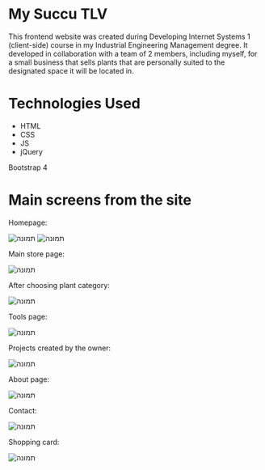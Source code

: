 # My Succu TLV

This frontend website was created during Developing Internet Systems 1 (client-side) course in my Industrial Engineering Management degree. It developed in collaboration with a team of 2 members, including myself, for a small business that sells plants that are personally suited to the designated space it will be located in.

# Technologies Used

* HTML
* CSS
* JS
* jQuery

Bootstrap 4

# Main screens from the site

Homepage:

![תמונה](https://github.com/LotemWolbrum/MySuccoTLV_website/assets/105001516/f0ad763c-362c-4397-ae9d-c6dfa566f66a)
![תמונה](https://github.com/LotemWolbrum/MySuccoTLV_website/assets/105001516/1f506b4d-80fe-4b05-a96d-bb0611bfc009)

Main store page:

![תמונה](https://github.com/LotemWolbrum/MySuccoTLV_website/assets/105001516/a61201e1-116d-46c3-b6af-35f1d6f8fb5c)


After choosing plant category:

![תמונה](https://github.com/LotemWolbrum/MySuccoTLV_website/assets/105001516/a31cf57d-61a8-4cea-828f-d7f396148179)

Tools page:

![תמונה](https://github.com/LotemWolbrum/MySuccoTLV_website/assets/105001516/8b6bb5e9-0904-4b93-baf0-85bb47a0e037)

Projects created by the owner:

![תמונה](https://github.com/LotemWolbrum/MySuccoTLV_website/assets/105001516/00a13cbe-ea59-4361-8636-40edc6ac45eb)

About page:

![תמונה](https://github.com/LotemWolbrum/MySuccoTLV_website/assets/105001516/5d8e2e93-a7ad-42f3-a024-6fde51d4f676)

Contact:

![תמונה](https://github.com/LotemWolbrum/MySuccoTLV_website/assets/105001516/555585b9-c19c-40de-989a-d2060519dfa9)

Shopping card:

![תמונה](https://github.com/LotemWolbrum/MySuccoTLV_website/assets/105001516/20d8972c-9ab9-48f3-bda8-ead6d8bf570a)





